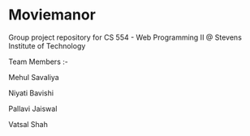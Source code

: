 # Moviemanor
Group project repository for CS 554 - Web Programming II @ Stevens Institute of Technology

Team Members :-

  Mehul Savaliya
  
  Niyati Bavishi
  
  Pallavi Jaiswal
  
  Vatsal Shah
